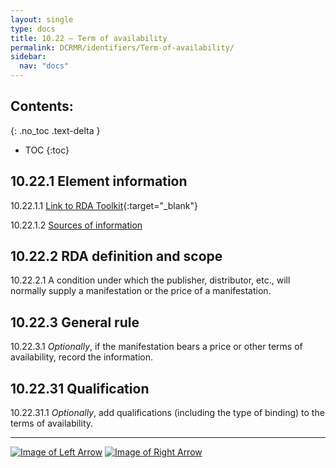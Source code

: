 ```yaml
---
layout: single
type: docs
title: 10.22 — Term of availability
permalink: DCRMR/identifiers/Term-of-availability/
sidebar:
  nav: "docs"
---
```


## Contents:
{: .no_toc .text-delta }

- TOC
{:toc}

## 10.22.1 Element information

<a name="10.22.1.1">10.22.1.1</a> [Link to RDA Toolkit](https://beta.rdatoolkit.org/Content/Index?externalId=en-US_ala-496cc498-87a3-329f-9560-7f16668a6cd5){:target="_blank"}

<a name="10.22.1.2">10.22.1.2</a> [Sources of information](/DCRMR/identifiers/#10011-sources-of-information)

## 10.22.2 RDA definition and scope

<a name="10.22.2.1">10.22.2.1</a> A condition under which the publisher, distributor, etc., will normally supply a manifestation or the price of a manifestation.

## 10.22.3 General rule

<a name="10.22.3.1">10.22.3.1</a> *Optionally*, if the manifestation bears a price or other terms of availability, record the information. 

## 10.22.31 Qualification

<a name="10.22.31.1">10.22.31.1</a> *Optionally*, add qualifications (including the type of binding) to the terms of availability.

---

[![Image of Left Arrow](https://rbms-bsc.github.io/DCRMR/assets/pictures/navigation/Arrow_Left.png "10.21 — Fingerprint")](/DCRMR/identifiers/Fingerprint/) [![Image of Right Arrow](https://rbms-bsc.github.io/DCRMR/assets/pictures/navigation/Arrow_Right.png "10.23 — Note on identifier for manifestation")](/DCRMR/identifiers/Note-on-identifier-for-manifestation/)